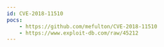 ```yaml
---
id: CVE-2018-11510
pocs:
    - https://github.com/mefulton/CVE-2018-11510
    - https://www.exploit-db.com/raw/45212
---
```


